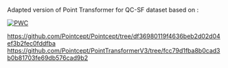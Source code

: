 Adapted version of Point Transformer for QC-SF dataset based on :

[![PWC](https://github.com/Pointcept/Pointcept/tree/df36980119f4636beb2d02d04ef3b2fec0fddfba)](https://github.com/Pointcept/Pointcept/tree/df36980119f4636beb2d02d04ef3b2fec0fddfba)

https://github.com/Pointcept/Pointcept/tree/df36980119f4636beb2d02d04ef3b2fec0fddfba
https://github.com/Pointcept/PointTransformerV3/tree/fcc79d1fba8b0cad3b0b81703fe69db576cad9b2
